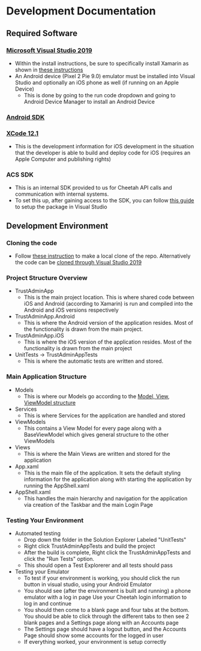 # Development Documentation
## Required Software
### [Microsoft Visual Studio 2019](https://visualstudio.microsoft.com/downloads/)
- Within the install instructions, be sure to specifically install Xamarin as shown in [these instructions](https://docs.microsoft.com/en-us/xamarin/get-started/installation/windows)
- An Android device (Pixel 2 Pie 9.0) emulator must be installed into Visual Studio and optionally an iOS phone as well (if running on an Apple Device)
	- This is done by going to the run code dropdown and going to Android Device Manager to install an Android Device
### [Android SDK](https://developer.android.com/studio)
### [XCode 12.1](https://developer.apple.com/xcode/)
 - This is the development information for iOS development in the situation that the developer is able to build and deploy code for iOS (requires an Apple Computer and publishing rights)
### ACS SDK
- This is an internal SDK provided to us for Cheetah API calls and communication with internal systems.
- To set this up, after gaining access to the SDK, you can follow [this guide](https://docs.microsoft.com/en-us/nuget/quickstart/install-and-use-a-package-in-visual-studio) to setup the package in Visual Studio
## Development Environment
### Cloning the code
- Follow [these instruction](https://support.atlassian.com/bitbucket-cloud/docs/clone-a-repository/) to make a local clone of the repo. Alternatively the code can be [cloned through Visual Studio 2019](https://docs.microsoft.com/en-us/visualstudio/get-started/tutorial-open-project-from-repo?view=vs-2019)
### Project Structure Overview
 - TrustAdminApp
	 - This is the main project location. This is where shared code between iOS and Android (according to Xamarin) is run and compiled into the Android and iOS versions respectively 
- TrustAdminApp.Android
	 - This is where the Android version of the application resides. Most of the functionality is drawn from the main project.
- TrustAdminApp.iOS
	 - This is where the iOS version of the application resides. Most of the functionality is drawn from the main project
- UnitTests -> TrustAdminAppTests
	- This is where the automatic tests are written and stored.
### Main Application Structure
- Models
	- This is where our Models go according to the [Model, View, ViewModel structure](https://en.wikipedia.org/wiki/Model%E2%80%93view%E2%80%93viewmodel)
- Services
	- This is where Services for the application are handled and stored
- ViewModels
	- This contains a View Model for every page along with a BaseViewModel which gives general structure to the other ViewModels
- Views
	- This is where the Main Views are written and stored for the application
- App.xaml
	- This is the main file of the application. It sets the default styling information for the application along with starting the application by running the AppShell.xaml
- AppShell.xaml
	- This handles the main hierarchy and navigation for the application via creation of the Taskbar and the main Login Page
### Testing Your Environment
- Automated testing
	- Drop down the folder in the Solution Explorer Labeled "UnitTests"
	- Right click TrustAdminAppTests and build the project
	- After the build is complete, Right click the TrustAdminAppTests and click the "Run Tests" option.
	- This should open a Test Explorerer and all tests should pass
- Testing your Emulator
	- To test if your environment is working, you should click the run button in visual studio, using your Android Emulator
	- You should see (after the environment is built and running) a phone emulator with a log in page Use your Cheetah login information to log in and continue
	-  You should then come to a blank page and four tabs at the bottom. You should be able to click through the different tabs to then see 2 blank pages and a Settings page along with an Accounts page
	- The Settings page should have a logout button, and the Accounts Page should show some accounts for the logged in user
	- If everything worked, your environment is setup correctly

